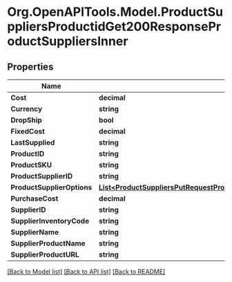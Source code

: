 # Org.OpenAPITools.Model.ProductSuppliersProductidGet200ResponseProductSuppliersInner

## Properties

Name | Type | Description | Notes
------------ | ------------- | ------------- | -------------
**Cost** | **decimal** |  | [optional] 
**Currency** | **string** |  | [optional] 
**DropShip** | **bool** |  | [optional] 
**FixedCost** | **decimal** |  | [optional] 
**LastSupplied** | **string** |  | [optional] 
**ProductID** | **string** |  | [optional] 
**ProductSKU** | **string** |  | [optional] 
**ProductSupplierID** | **string** |  | [optional] 
**ProductSupplierOptions** | [**List&lt;ProductSuppliersPutRequestProductSuppliersInnerProductSupplierOptionsInner&gt;**](ProductSuppliersPutRequestProductSuppliersInnerProductSupplierOptionsInner.md) |  | [optional] 
**PurchaseCost** | **decimal** |  | [optional] 
**SupplierID** | **string** |  | [optional] 
**SupplierInventoryCode** | **string** |  | [optional] 
**SupplierName** | **string** |  | [optional] 
**SupplierProductName** | **string** |  | [optional] 
**SupplierProductURL** | **string** |  | [optional] 

[[Back to Model list]](../README.md#documentation-for-models) [[Back to API list]](../README.md#documentation-for-api-endpoints) [[Back to README]](../README.md)

